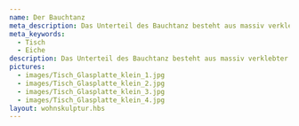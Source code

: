 ```yaml
---
name: Der Bauchtanz
meta_description: Das Unterteil des Bauchtanz besteht aus massiv verklebter Eiche
meta_keywords:
  - Tisch
  - Eiche
description: Das Unterteil des Bauchtanz besteht aus massiv verklebter Eiche
pictures:
  - images/Tisch_Glasplatte_klein_1.jpg
  - images/Tisch_Glasplatte_klein_2.jpg
  - images/Tisch_Glasplatte_klein_3.jpg
  - images/Tisch_Glasplatte_klein_4.jpg
layout: wohnskulptur.hbs
---
```

